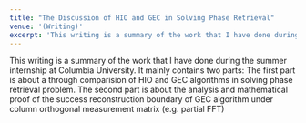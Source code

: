 ```yaml
---
title: "The Discussion of HIO and GEC in Solving Phase Retrieval"
venue: '(Writing)'
excerpt: 'This writing is a summary of the work that I have done during the summer internship at Columbia University.'
---
```

This writing is a summary of the work that I have done during the summer internship at Columbia University. It mainly contains two parts: The first part is about a through comparision of HIO and GEC algorithms in solving phase retrieval problem. The second part is about the analysis and mathematical proof of the success reconstruction boundary of GEC algorithm under column orthogonal measurement matrix (e.g. partial FFT)
